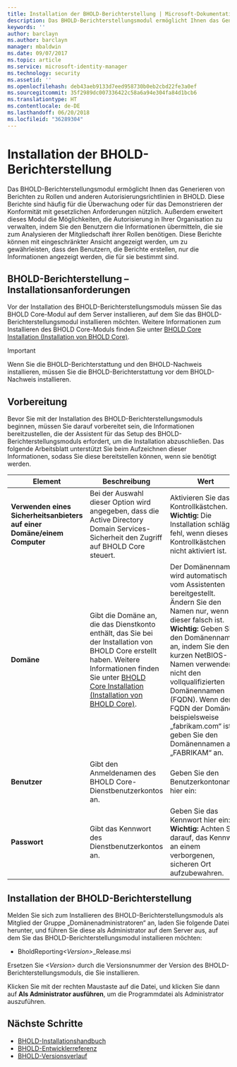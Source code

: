 ```yaml
---
title: Installation der BHOLD-Berichterstellung | Microsoft-Dokumentation
description: Das BHOLD-Berichterstellungsmodul ermöglicht Ihnen das Generieren von Berichten zu Rollen und Autorisierungsrichtlinien.
keywords: ''
author: barclayn
ms.author: barclayn
manager: mbaldwin
ms.date: 09/07/2017
ms.topic: article
ms.service: microsoft-identity-manager
ms.technology: security
ms.assetid: ''
ms.openlocfilehash: deb43aeb9133d7eed958730b0eb2cbd22fe3a0ef
ms.sourcegitcommit: 35f2989dc007336422c58a6a94e304fa84d1bcb6
ms.translationtype: HT
ms.contentlocale: de-DE
ms.lasthandoff: 06/20/2018
ms.locfileid: "36289304"
---
```

# <a name="bhold-reporting-installation"></a>Installation der BHOLD-Berichterstellung

Das BHOLD-Berichterstellungsmodul ermöglicht Ihnen das Generieren von Berichten zu Rollen und anderen Autorisierungsrichtlinien in BHOLD. Diese Berichte sind häufig für die Überwachung oder für das Demonstrieren der Konformität mit gesetzlichen Anforderungen nützlich. Außerdem erweitert dieses Modul die Möglichkeiten, die Autorisierung in Ihrer Organisation zu verwalten, indem Sie den Benutzern die Informationen übermitteln, die sie zum Analysieren der Mitgliedschaft ihrer Rollen benötigen. Diese Berichte können mit eingeschränkter Ansicht angezeigt werden, um zu gewährleisten, dass den Benutzern, die Berichte erstellen, nur die Informationen angezeigt werden, die für sie bestimmt sind.

## <a name="bhold-reporting-installation-requirements"></a>BHOLD-Berichterstellung – Installationsanforderungen

Vor der Installation des BHOLD-Berichterstellungsmoduls müssen Sie das BHOLD Core-Modul auf dem Server installieren, auf dem Sie das BHOLD-Berichterstellungsmodul installieren möchten. Weitere Informationen zum Installieren des BHOLD Core-Moduls finden Sie unter [BHOLD Core Installation (Installation von BHOLD Core)](https://technet.microsoft.com/library/jj134095(v=ws.10).aspx).

> [!IMPORTANT]
> Wenn Sie die BHOLD-Berichterstattung und den BHOLD-Nachweis installieren, müssen Sie die BHOLD-Berichterstattung vor dem BHOLD-Nachweis installieren.

## <a name="before-you-begin"></a>Vorbereitung

Bevor Sie mit der Installation des BHOLD-Berichterstellungsmoduls beginnen, müssen Sie darauf vorbereitet sein, die Informationen bereitzustellen, die der Assistent für das Setup des BHOLD-Berichterstellungsmoduls erfordert, um die Installation abzuschließen. Das folgende Arbeitsblatt unterstützt Sie beim Aufzeichnen dieser Informationen, sodass Sie diese bereitstellen können, wenn sie benötigt werden.

| **Element**                                    | **Beschreibung**                                                                                                                                                                                                           | **Wert**                                                                                                                                                                                                                                                                                                            |
|---------------------------------------------|---------------------------------------------------------------------------------------------------------------------------------------------------------------------------------------------------------------------------|----------------------------------------------------------------------------------------------------------------------------------------------------------------------------------------------------------------------------------------------------------------------------------------------------------------------|
| **Verwenden eines Sicherheitsanbieters auf einer Domäne/einem Computer** | Bei der Auswahl dieser Option wird angegeben, dass die Active Directory Domain Services-Sicherheit den Zugriff auf BHOLD Core steuert.                                                                                                                | Aktivieren Sie das Kontrollkästchen. </br>**Wichtig:** Die Installation schlägt fehl, wenn dieses Kontrollkästchen nicht aktiviert ist.                                                                                                                                                                                                                   |
| **Domäne**                                  | Gibt die Domäne an, die das Dienstkonto enthält, das Sie bei der Installation von BHOLD Core erstellt haben. Weitere Informationen finden Sie unter [BHOLD Core Installation (Installation von BHOLD Core)](https://technet.microsoft.com/library/jj134095(v=ws.10).aspx). | Der Domänenname wird automatisch vom Assistenten bereitgestellt. Ändern Sie den Namen nur, wenn dieser falsch ist. **Wichtig:** Geben Sie den Domänennamen an, indem Sie den kurzen NetBIOS-Namen verwenden, nicht den vollqualifizierten Domänennamen (FQDN). Wenn der FQDN der Domäne beispielsweise „fabrikam.com“ ist, geben Sie den Domänennamen als „FABRIKAM“ an. |
| **Benutzer**                                    | Gibt den Anmeldenamen des BHOLD Core-Dienstbenutzerkontos an.                                                                                                                                                          | Geben Sie den Benutzerkontonamen hier ein:                                                                                                                                                                                                                                                                                    |
| **Passwort**                                | Gibt das Kennwort des Dienstbenutzerkontos an.                                                                                                                                                                       | Geben Sie das Kennwort hier ein: </br>**Wichtig:** Achten Sie darauf, das Kennwort an einem verborgenen, sicheren Ort aufzubewahren.                                                                                                                                                                                                                  |

## <a name="bhold-reporting-installation"></a>Installation der BHOLD-Berichterstellung

Melden Sie sich zum Installieren des BHOLD-Berichterstellungsmoduls als Mitglied der Gruppe „Domänenadministratoren“ an, laden Sie folgende Datei herunter, und führen Sie diese als Administrator auf dem Server aus, auf dem Sie das BHOLD-Berichterstellungsmodul installieren möchten:

- BholdReporting<em>\<Version\></em>\_Release.msi

Ersetzen Sie *\<Version\>* durch die Versionsnummer der Version des BHOLD-Berichterstellungsmoduls, die Sie installieren.

Klicken Sie mit der rechten Maustaste auf die Datei, und klicken Sie dann auf **Als Administrator ausführen**, um die Programmdatei als Administrator auszuführen.

## <a name="next-steps"></a>Nächste Schritte

- [BHOLD-Installationshandbuch](bhold-installation-guide.md)
- [BHOLD-Entwicklerreferenz](../reference/mim2016-bhold-developer-reference.md)
- [BHOLD-Versionsverlauf](../reference/version-bhold-history.md)
